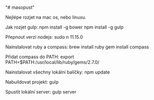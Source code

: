 "# masopust" 

Nejlépe rozjet na mac os, nebo linuxu.

Jak rozjet gulp:
	npm install -g bower
	npm install -g gulp

Přepnout verzi nodejs:
	sudo n 11.15.0

Nainstalovat ruby a compass:
	brew install ruby
	gem install compass

Přidat compass do PATH:
	export PATH=$PATH:/usr/local/lib/ruby/gems/2.7.0/

Nainstalovat všechny lokální balíčky:
	npm update

Nabuildovat projekt:
	gulp

Spustit lokální server:
	gulp server
